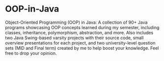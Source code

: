 # OOP-in-Java


Object-Oriented Programming (OOP) in Java: A collection of 90+ Java programs showcasing OOP concepts learned during my semester, including classes, inheritance, polymorphism, abstraction, and more. Also includes two Java Swing-based varsity projects with their source code, small overview presentations for each project, and two university-level question sets (MID and Final term) created by me to help boost your knowledge.
Feel free to drop your opinion.
